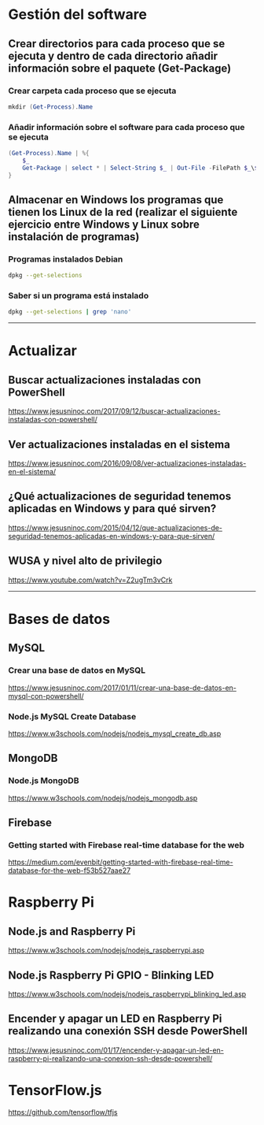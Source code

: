# Gestión del software
## Crear directorios para cada proceso que se ejecuta y dentro de cada directorio añadir información sobre el paquete (Get-Package)

### Crear carpeta cada proceso que se ejecuta
```PowerShell
mkdir (Get-Process).Name
```
### Añadir información sobre el software para cada proceso que se ejecuta
```PowerShell
(Get-Process).Name | %{
    $_
    Get-Package | select * | Select-String $_ | Out-File -FilePath $_\$_
}
```

## Almacenar en Windows los programas que tienen los Linux de la red (realizar el siguiente ejercicio entre Windows y Linux sobre instalación de programas)
### Programas instalados Debian
```bash
dpkg --get-selections
```

### Saber si un programa está instalado
```bash
dpkg --get-selections | grep 'nano'
```

------------------

# Actualizar
## Buscar actualizaciones instaladas con PowerShell
https://www.jesusninoc.com/2017/09/12/buscar-actualizaciones-instaladas-con-powershell/
## Ver actualizaciones instaladas en el sistema
https://www.jesusninoc.com/2016/09/08/ver-actualizaciones-instaladas-en-el-sistema/
## ¿Qué actualizaciones de seguridad tenemos aplicadas en Windows y para qué sirven?
https://www.jesusninoc.com/2015/04/12/que-actualizaciones-de-seguridad-tenemos-aplicadas-en-windows-y-para-que-sirven/
## WUSA y nivel alto de privilegio
https://www.youtube.com/watch?v=Z2ugTm3vCrk

------------------

# Bases de datos
## MySQL
### Crear una base de datos en MySQL
https://www.jesusninoc.com/2017/01/11/crear-una-base-de-datos-en-mysql-con-powershell/
### Node.js MySQL Create Database
https://www.w3schools.com/nodejs/nodejs_mysql_create_db.asp
## MongoDB
### Node.js MongoDB
https://www.w3schools.com/nodejs/nodejs_mongodb.asp
## Firebase
### Getting started with Firebase real-time database for the web
https://medium.com/evenbit/getting-started-with-firebase-real-time-database-for-the-web-f53b527aae27

# Raspberry Pi
## Node.js and Raspberry Pi
https://www.w3schools.com/nodejs/nodejs_raspberrypi.asp
## Node.js Raspberry Pi GPIO - Blinking LED
https://www.w3schools.com/nodejs/nodejs_raspberrypi_blinking_led.asp
## Encender y apagar un LED en Raspberry Pi realizando una conexión SSH desde PowerShell
https://www.jesusninoc.com/01/17/encender-y-apagar-un-led-en-raspberry-pi-realizando-una-conexion-ssh-desde-powershell/

# TensorFlow.js
https://github.com/tensorflow/tfjs
